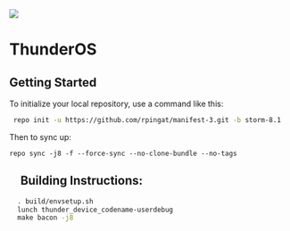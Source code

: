 <img src="https://raw.githubusercontent.com/Rpingat/test1/master/bannrtr.png">

ThunderOS
========

Getting Started
---------------

To initialize your local repository, use a command like this:

```bash
 repo init -u https://github.com/rpingat/manifest-3.git -b storm-8.1
```

Then to sync up:

    repo sync -j8 -f --force-sync --no-clone-bundle --no-tags
    
Building Instructions:
----------------------


```bash
  . build/envsetup.sh
  lunch thunder_device_codename-userdebug
  make bacon -j8
```
